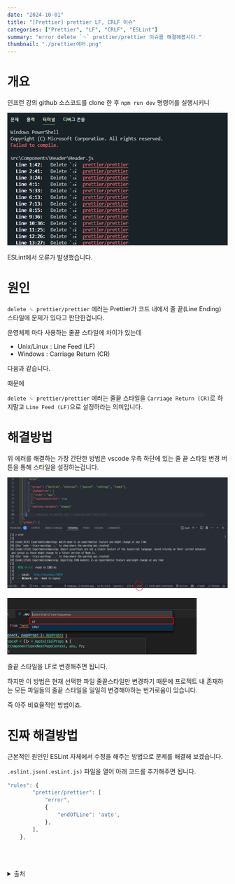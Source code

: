 ```yaml
---
date: "2024-10-01"
title: "[Prettier] prettier LF, CRLF 이슈"
categories: ["Prettier", "LF", "CRLF", "ESLint"]
summary: "error delete `␍` prettier/prettier 이슈를 해결해봅시다."
thumbnail: "./prettier에러.png"
---
```


# 개요

인프런 강의 github 소스코드를 clone 한 후 `npm run dev` 명령어를 실행시키니

![prettier에러](prettier에러.png)

ESLint에서 오류가 발생했습니다.

# 원인

`delete ␍ prettier/prettier` 에러는 Prettier가 코드 내에서 줄 끝(Line Ending) 스타일에 문제가 있다고 판단한겁니다.

운영체제 마다 사용하는 줄끝 스타일에 차이가 있는데

- Unix/Linux : Line Feed (LF)
- Windows : Carriage Return (CR)

다음과 같습니다.

때문에

`delete ␍ prettier/prettier` 에러는 줄끝 스타일을 `Carriage Return (CR)`로 하지말고 `Line Feed (LF)`으로 설정하라는 의미입니다.

# 해결방법

위 에러를 해결하는 가장 간단한 방법은 vscode 우측 하단에 있는 줄 끝 스타일 변경 버튼을 통해 스타일을 설정하는겁니다.

![줄끝스타일변경1](줄끝스타일변경1.png)

![줄끝스타일변경2](줄끝스타일변경2.png)

줄끝 스타일을 LF로 변경해주면 됩니다.

하지만 이 방법은 현재 선택한 파일 줄끝스타일만 변경하기 때문에 프로젝트 내 존재하는 모든 파일들의 줄끝 스타일을 일일히 변경해야하는 번거로움이 있습니다.

즉 아주 비효율적인 방법이죠.

# 진짜 해결방법

근본적인 원인인 ESLint 자체에서 수정을 해주는 방법으로 문제를 해결해 보겠습니다.

`.eslint.json(.esLint.js)` 파일을 열어 아래 코드를 추가해주면 됩니다.

```js
"rules": {
        "prettier/prettier": [
            "error",
            {
                "endOfLine": 'auto',
            },
        ],
    },
```

<br>
<br>
<br>

<details>

<summary>출처</summary>

<div markdown="1">

https://noogoonaa.tistory.com/62

</div>

</details>
